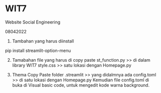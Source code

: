 # WIT7
Website Social Engineering

08042022
1. Tambahan yang harus diinstall

pip install streamlit-option-menu

2. Tamabahan file yang harus di copy paste
st_function.py >> di dalam library WIT7
style.css >> satu lokasi dengan Homepage.py

3. Thema
Copy Paste folder 
.streamlit >> yang didalmnya ada config.toml  >> di satu lokasi dengan Homepage.py
Kemudian file config.toml di buka di Visual basic code, untuk mengedit kode warna background.


